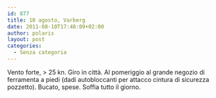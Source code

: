```yaml
---
id: 877
title: 10 agosto, Varberg
date: 2011-08-10T17:48:09+02:00
author: polaris
layout: post
categories:
  - Senza categoria
---
```

Vento forte, > 25 kn. Giro in città. Al pomeriggio al grande negozio di ferramenta a piedi (dadi autobloccanti per attacco cintura di sicurezza pozzetto). Bucato, spese. Soffia tutto il giorno.
